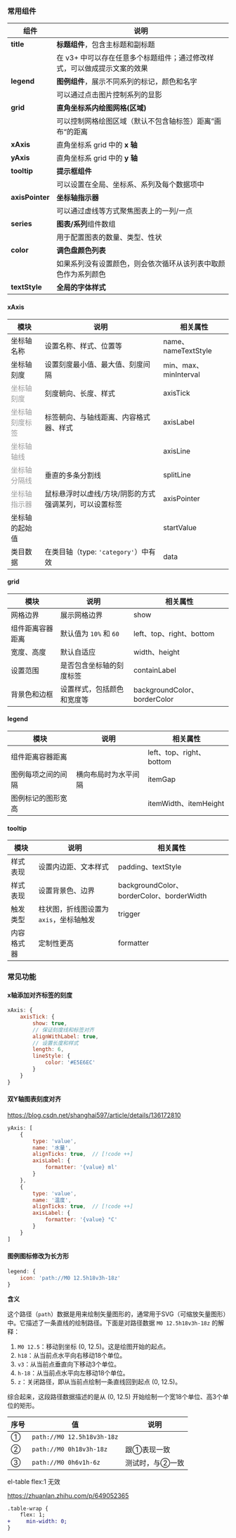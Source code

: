 ### 常用组件

| 组件            | 说明                                                         |
| --------------- | ------------------------------------------------------------ |
| **title**       | **标题组件**，包含主标题和副标题                             |
|                 | 在 v3+ 中可以存在任意多个标题组件；通过修改样式，可以做成提示文案的效果 |
| **legend**      | **图例组件**，展示不同系列的标记，颜色和名字                 |
|                 | 可以通过点击图片控制系列的显影                               |
| **grid**        | **直角坐标系内绘图网格(区域)**                               |
|                 | 可以控制网格绘图区域（默认不包含轴标签）距离”画布“的距离     |
| **xAxis**       | 直角坐标系 grid 中的 **x 轴**                                |
| **yAxis**       | 直角坐标系 grid 中的 **y 轴**                                |
| **tooltip**     | **提示框组件**                                               |
|                 | 可以设置在全局、坐标系、系列及每个数据项中                   |
| **axisPointer** | **坐标轴指示器**                                             |
|                 | 可以通过虚线等方式聚焦图表上的一列/一点                      |
| **series**      | **图表/系列**组件数组                                        |
|                 | 用于配置图表的数量、类型、性状                               |
| **color**       | **调色盘颜色列表**                                           |
|                 | 如果系列没有设置颜色，则会依次循环从该列表中取颜色作为系列颜色 |
| **textStyle**   | **全局的字体样式**                                           |

#### xAxis

| 模块                                            | 说明                                                   | 相关属性              |
| ----------------------------------------------- | ------------------------------------------------------ | --------------------- |
| 坐标轴名称                                      | 设置名称、样式、位置等                                 | name、nameTextStyle   |
| 坐标轴刻度                                      | 设置刻度最小值、最大值、刻度间隔                       | min、max、minInterval |
| <span style="color: #999">坐标轴刻度</span>     | 刻度朝向、长度、样式                                   | axisTick              |
| <span style="color: #999">坐标轴刻度标签</span> | 标签朝向、与轴线距离、内容格式器、样式                 | axisLabel             |
| <span style="color: #999">坐标轴轴线</span>     |                                                        | axisLine              |
| <span style="color: #999">坐标轴分隔线</span>   | 垂直的多条分割线                                       | splitLine             |
| <span style="color: #999">坐标轴指示器</span>   | 鼠标悬浮时以虚线/方块/阴影的方式强调某列，可以设置标签 | axisPointer           |
| 坐标轴的起始值                                  |                                                        | startValue            |
| 类目数据                                        | 在类目轴（type: `'category'`）中有效                   | data                  |

#### grid

| 模块             | 说明                       | 相关属性                     |
| ---------------- | -------------------------- | ---------------------------- |
| 网格边界         | 展示网格边界               | show                         |
| 组件距离容器距离 | 默认值为 `10%` 和 `60`     | left、top、right、bottom     |
| 宽度、高度       | 默认自适应                 | width、height                |
| 设置范围         | 是否包含坐标轴的刻度标签   | containLabel                 |
| 背景色和边框     | 设置样式，包括颜色和宽度等 | backgroundColor、borderColor |

#### legend

| 模块               | 说明                 | 相关属性                 |
| ------------------ | -------------------- | ------------------------ |
| 组件距离容器距离   |                      | left、top、right、bottom |
| 图例每项之间的间隔 | 横向布局时为水平间隔 | itemGap                  |
| 图例标记的图形宽高 |                      | itemWidth、itemHeight    |

#### tooltip

| 模块       | 说明                                    | 相关属性                                  |
| ---------- | --------------------------------------- | ----------------------------------------- |
| 样式表现   | 设置内边距、文本样式                    | padding、textStyle                        |
| 样式表现   | 设置背景色、边界                        | backgroundColor、borderColor、borderWidth |
| 触发类型   | 柱状图，折线图设置为 `axis`，坐标轴触发 | trigger                                   |
| 内容格式器 | 定制性更高                              | formatter                                 |



### 常见功能

#### x轴添加对齐标签的刻度

```javascript
xAxis: {
    axisTick: {
    	show: true,
        // 保证刻度线和标签对齐
        alignWithLabel: true,
        // 设置长度和样式
        length: 6,
        lineStyle: {
            color: '#E5E6EC'
        }
    }
}
```



#### 双Y轴图表刻度对齐

https://blog.csdn.net/shanghai597/article/details/136172810

```javascript
yAxis: [
    {
        type: 'value',
        name: '水量',
        alignTicks: true,  // [!code ++]
        axisLabel: {
            formatter: '{value} ml'
        }
    },
    {
        type: 'value',
        name: '温度',
        alignTicks: true,  // [!code ++]
        axisLabel: {
            formatter: '{value} °C'
        }
    }
]
```





#### 图例图标修改为长方形

```javascript
legend: {
    icon: 'path://M0 12.5h18v3h-18z'
}
```

**含义**

这个路径（`path`）数据是用来绘制矢量图形的，通常用于SVG（可缩放矢量图形）中。它描述了一条直线的绘制路径。下面是对路径数据 `M0 12.5h18v3h-18z` 的解释：

1. `M0 12.5`：移动到坐标 (0, 12.5)。这是绘图开始的起点。
2. `h18`：从当前点水平向右移动18个单位。
3. `v3`：从当前点垂直向下移动3个单位。
4. `h-18`：从当前点水平向左移动18个单位。
5. `z`：关闭路径，即从当前点绘制一条直线回到起点 (0, 12.5)。

综合起来，这段路径数据描述的是从 (0, 12.5) 开始绘制一个宽18个单位、高3个单位的矩形。

| 序号 | 值                         | 说明            |
| ---- | -------------------------- | --------------- |
| ①    | `path://M0 12.5h18v3h-18z` |                 |
| ②    | `path://M0 0h18v3h-18z`    | 跟①表现一致     |
| ③    | `path://M0 0h6v1h-6z`      | 测试时，与②一致 |





el-table flex:1 无效

https://zhuanlan.zhihu.com/p/649052365

```diff
.table-wrap {
    flex: 1;
+     min-width: 0;
}
```



